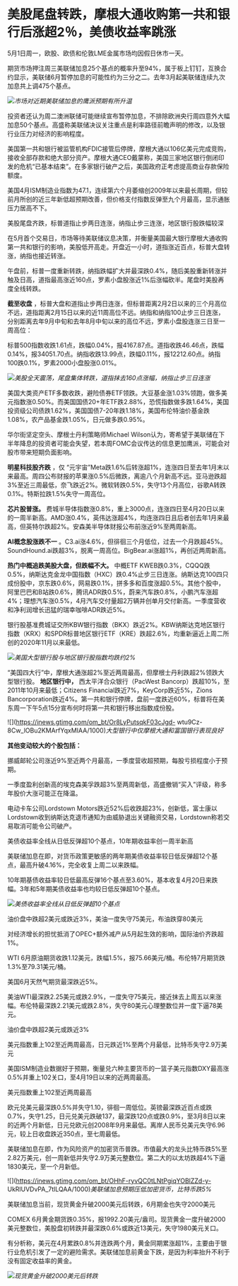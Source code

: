 # 美股尾盘转跌，摩根大通收购第一共和银行后涨超2％，美债收益率跳涨

5月1日周一，欧股、欧债和伦敦LME金属市场均因假日休市一天。

期货市场押注周三美联储加息25个基点的概率升至94%，属于板上钉钉，互换合约显示，美联储6月暂停加息的可能性约为三分之二。去年3月起美联储连续九次加息共上调475个基点。

![](https://inews.gtimg.com/om_bt/OQY3JNeegms2166LYhIV7I-fJOwuFYYHdYi8tJ_8arnroAA/1000)_市场对近期美联储加息的鹰派预期有所升温_

投资者还认为周二澳洲联储可能继续宣布暂停加息，不排除欧洲央行周四意外大幅加息50个基点。高盛称美联储决议关注重点是利率路径前瞻声明的修改，以及银行业压力对经济的影响程度。

美国第一共和银行被监管机构FDIC接管后停牌，摩根大通以106亿美元完成竞购，接收全部存款和绝大部分资产。摩根大通CEO戴蒙称，美国三家地区银行倒闭印发的危机“已基本结束”。在多家银行破产之后，美国政府正考虑提高商业存款保险额度。

美国4月ISM制造业指数为47.1，连续第六个月萎缩创2009年以来最长周期，但较前月所创的近三年新低超预期改善，但价格支付指数反弹至九个月最高，显示通胀压力居高不下。

美股尾盘齐跌，标普道指止步两日连涨，纳指止步三连涨，地区银行股跌幅较深

在5月首个交易日，市场等待美联储议息决策，并衡量美国最大银行摩根大通收购第一共和银行的影响，美股低开高走。开盘近一小时，道指涨近百点，标普大盘转涨，纳指也接近转涨。

午盘前，标普一度重新转跌，纳指跌幅扩大并最深跌0.4%，随后美股重新转涨并触及日高，道指最高涨近160点，罗素小盘股涨近1%后涨幅砍半。尾盘时美股再度全线转跌。

**截至收盘**
，标普大盘和道指止步两日连涨，但标普距离2月2日以来的三个月高位不远，道指距离2月15日以来的近11周高位不远。纳指和纳指100止步三日连涨，分别距离去年9月中旬和去年8月中旬以来的高位不远，罗素小盘股连涨三日至一周高位：

标普500指数收跌1.61点，跌幅0.04%，报4167.87点。道指收跌46.46点，跌幅0.14%，报34051.70点。纳指收跌13.99点，跌幅0.11%，报12212.60点。纳指100跌0.1%，罗素2000小盘股涨0.01%。

![](https://inews.gtimg.com/om_bt/OJs6iDu8lTvV6jA9WNhMsZdUMt3L54BZD9PhZTQu29cJgAA/1000)_美股全天震荡，尾盘集体转跌，道指抹去160点涨幅，纳指止步三日连涨_

美国大类资产ETF多数收跌，避险债券ETF领跌。大豆基金涨1.03%领跑，做多美元指数涨0.50%。而美国国债20+年ETF跌2.88%，恐慌指数做多跌1.64%，美国投资级公司债跌1.62%，美国国债7-20年跌1.18%，美国布伦特油价基金跌1.08%，农产品基金跌1.05%，日元做多跌0.95%。

华尔街坚定空头、摩根士丹利策略师Michael
Wilson认为，寄希望于美联储在下半年降息的投资者可能会失望，若本周FOMC会议传达的信息更加鹰派，可能会对股市带来短期负面影响。

**明星科技股齐跌** ，仅
“元宇宙”Meta跌1.6%后转涨超1%，连涨四日至去年1月末以来最高。周四公布财报的苹果涨0.5%后微跌，离逾八个月新高不远。亚马逊跌超3%至近三周最低，奈飞跌近2%。微软转跌0.5%，失守13个月高位，谷歌A转跌0.1%。特斯拉跌1.5%失守一周高位。

**芯片股普涨。**
费城半导体指数涨0.8%，重上3000点，连涨四日至4月20日以来的一周半新高。AMD涨0.4%，英伟达涨超4%，均连涨四日且后者创去年1月来最高，但英特尔跌超2%。安森美半导体财报公布前涨近9%至两周新高。

**AI概念股涨跌不一**
。C3.ai涨4.6%，但徘徊三个月低位，过去一个月跌超45%。SoundHound.ai跌超3%，脱离一周高位。BigBear.ai涨超1%，再创近两周新高。

**热门中概追跌美股大盘，但跌幅不大。** 中概ETF
KWEB跌0.3%，CQQQ跌0.5%，纳斯达克金龙中国指数（HXC）跌0.4%止步三日连涨。纳斯达克100四只成份股中，京东跌0.6%，网易跌0.1%，拼多多和百度涨超0.5%。其他个股中，阿里巴巴和B站跌0.6%，腾讯ADR跌0.5%，蔚来汽车跌0.8%，小鹏汽车涨超4%；理想汽车涨0.5%，4月汽车交付量超2万辆并创单月交付新高。一季度营收和净利润增长迅猛的瑞幸咖啡ADR跌近5%。

银行股基准费城证交所KBW银行指数（BKX）跌近2%。KBW纳斯达克地区银行指数（KRX）和SPDR标普地区银行ETF（KRE）跌超2.6%，均重新逼近上周二所创的2020年11月以来最低。

![](https://inews.gtimg.com/om_bt/OQhx8ImOnOi_K0cnHejXsPEUnL_ZWTEklTdECsv6wtKLAAA/1000)_美国大型银行股与地区银行股指数均跌约2%_

“美国四大行”中，摩根大通涨超2%至近两周最高，但摩根士丹利跌超2%领跌大型银行股。 **地区银行中，** 西太平洋合众银行（PacWest
Bancorp）跌超10%，至2011年10月来最低；Citizens Financial跌近7%，KeyCorp跌近5%，Zions
Bancorporation跌近4%。第一共和银行停牌，盘前一度跌近60%，标普将在美东周一下午5点15分宣布何时将第一共和银行移出指数成份股。

![](https://inews.gtimg.com/om_bt/Or8LyPutsqkF03cJgd-
wtu9Cz-8Cw_lOBu2KMArfYqxMIAA/1000)_大型银行中仅摩根大通和富国银行表现良好_

**其他变动较大的个股包括：**

挪威邮轮公司涨近9%至近两个月最高，一季度营收超预期，每股亏损程度小于预期。

一季度盈利创新高的埃克森美孚跌超3%至两周新低，高盛撤销“买入”评级，称多年股价大涨可能正在降温。

电动卡车公司Lordstown
Motors跌近52%后收跌超23%，创新低，富士康以Lordstown收到纳斯达克退市通知为由威胁退出关键融资交易，Lordstown称若交易取消可能令公司破产。

美债收益率全线从日低反弹超10个基点，10年期收益率创一周半新高

美联储加息在即，对货币政策更敏感的两年期美债收益率较日低反弹超12个基点，最高升破4.16%，完全收复上周二以来跌幅。

10年期基债收益率较日低最高反弹16个基点至3.60%，基本收复4月20日来跌幅。3年和5年期美债收益率也均较日低反弹超10个基点。

![](https://inews.gtimg.com/om_bt/OPZ2CN2n7BgqgLoITWhMr6sn15NePUqvczv_d8nnP4SIkAA/1000)_美债收益率全线从日低反弹超10个基点_

油价盘中跌超2美元或跌近3%，美油一度失守75美元，布油跌穿80美元

对经济增长的担忧抵消了OPEC+额外减产从5月起生效的影响，国际油价齐跌超1%。

WTI 6月原油期货收跌1.12美元，跌幅1.5%，报75.66美元/桶。布伦特7月期货跌1.3%至79.31美元/桶。

美国6月天然气期货最深跌近5%。

美油WTI最深跌2.25美元或跌2.9%，一度失守75美元，接近抹去上周五以来涨幅。布伦特最深跌2.21美元或跌2.8%，失守80美元心理整数位并一度下逼78美元。

油价盘中跌超2美元或跌近3%

美元指数重上102至近两周最高，日元跌近1%至两个月最低，比特币失守2.9万美元

美国ISM制造业数据好于预期，衡量兑六种主要货币的一篮子美元指数DXY最高涨0.5%并重上102关口，至4月19日以来的近两周最高。

美元指数重上102至近两周最高

欧元兑美元最深跌0.5%并失守1.10，徘徊一周低位。英镑最深跌近百点或跌0.7%，失守1.25，日元兑美元跌破137，最深跌120点或跌0.9%，至3月8日以来的近两个月新低，日元兑欧元创2008年9月来最低。离岸人民币兑美元失守6.96元，较上日收盘跌近350点，至七周最低。

美联储加息在即，作为风险资产的加密货币普跌。市值最大的龙头比特币跌5%至2.82万美元，创一周新低并失守2.9万美元整数位。第二大的以太坊跌超4%下逼1830美元，至一个月新低。

![](https://inews.gtimg.com/om_bt/OHhF-ryvQC0tLNtPgiqYOBlZZd-y-
UkRlUVDvPA_7tlLQAA/1000)_美联储加息预期压低加密货币，比特币跌5%_

美联储加息当前，现货黄金升破2000美元后转跌，6月期金也失守2000美元

COMEX
6月黄金期货跌0.35%，报1992.20美元/盎司。现货黄金一度升破2000美元整数位，美股盘初转跌并最深跌0.6%或跌近13美元，失守1980美元关口。

有分析称，美元在4月累跌0.8%并连跌两个月，黄金同期累涨超1%，主要由于银行业危机引发了一定的避险需求。美联储加息前黄金下跌，是因为利率抬升不利于没有固定收益率的黄金。

![](https://inews.gtimg.com/news_bt/OC_YTZVuP1nLfVKtfqTKih1LTvHaspbO6qlmWmJR_8GG0AA/1000)_现货黄金升破2000美元后转跌_

